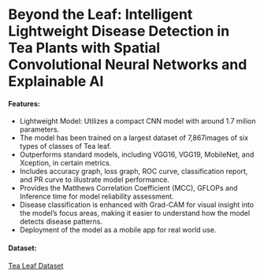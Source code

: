 # Beyond the Leaf: Intelligent Lightweight Disease Detection in Tea Plants with Spatial Convolutional Neural Networks and Explainable AI


#### Features: 
- Lightweight Model: Utilizes a compact CNN model with around 1.7 milion parameters. 
- The model has been trained on a largest dataset of 7,867images of six types of classes of Tea leaf.  
- Outperforms standard models, including VGG16, VGG19, MobileNet, and Xception, in certain metrics.
- Includes accuracy graph, loss graph, ROC curve, classification report, and PR curve to illustrate model performance. 
- Provides the Matthews Correlation Coefficient (MCC), GFLOPs and Inference time for model reliability assessment. 
- Disease classification is enhanced with Grad-CAM for visual insight into the model’s focus areas, making it easier to understand how the model detects disease patterns. 
- Deployment of the model as a mobile app for real world use. 

#### Dataset: 

[Tea Leaf Dataset](https://www.kaggle.com/datasets/riazulhasanprince/tea-sickness-large-dataset/data)